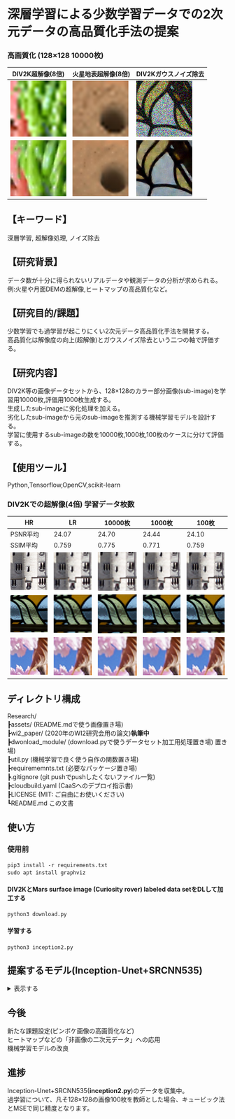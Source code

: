 # 深層学習による少数学習データでの2次元データの高品質化手法の提案
### 高画質化 (128×128 10000枚) 
|DIV2K超解像(8倍)|火星地表超解像(8倍)|DIV2Kガウスノイズ除去|
|---|---|---|
|![](https://github.com/jSm449g4d/Research/blob/master/assets/t570.png)|![](https://github.com/jSm449g4d/Research/blob/master/assets/t529.png)|![](https://github.com/jSm449g4d/Research/blob/master/assets/t236.png)|
|![](https://github.com/jSm449g4d/Research/blob/master/assets/p570.png)|![](https://github.com/jSm449g4d/Research/blob/master/assets/p529.png)|![](https://github.com/jSm449g4d/Research/blob/master/assets/p236.png)|

## 【キーワード】
深層学習, 超解像処理, ノイズ除去  
## 【研究背景】
データ数が十分に得られないリアルデータや観測データの分析が求められる。  
例:火星や月面DEMの超解像,ヒートマップの高品質化など。   
## 【研究目的/課題】
少数学習でも過学習が起こりにくい2次元データ高品質化手法を開発する。  
高品質化は解像度の向上(超解像)とガウスノイズ除去という二つの軸で評価する。  
## 【研究内容】
DIV2K等の画像データセットから、128×128のカラー部分画像(sub-image)を学習用10000枚,評価用1000枚生成する。  
生成したsub-imageに劣化処理を加える。  
劣化したsub-imageから元のsub-imageを推測する機械学習モデルを設計する。  
学習に使用するsub-imageの数を10000枚,1000枚,100枚のケースに分けて評価する。  
## 【使用ツール】
Python,Tensorflow,OpenCV,scikit-learn  

### DIV2Kでの超解像(4倍) 学習データ枚数
|HR|LR|10000枚|1000枚|100枚|
|---|---|---|---|---|
|PSNR平均|24.07|24.70|24.44|24.10|
|SSIM平均|0.759|0.775|0.771|0.759|
|![](https://github.com/jSm449g4d/Research/blob/master/assets/134_HR.png)|![](https://github.com/jSm449g4d/Research/blob/master/assets/134_LR.png)|![](https://github.com/jSm449g4d/Research/blob/master/assets/134_10000.png)|![](https://github.com/jSm449g4d/Research/blob/master/assets/134_1000.png)|![](https://github.com/jSm449g4d/Research/blob/master/assets/134_100.png)|
|![](https://github.com/jSm449g4d/Research/blob/master/assets/278_HR.png)|![](https://github.com/jSm449g4d/Research/blob/master/assets/278_LR.png)|![](https://github.com/jSm449g4d/Research/blob/master/assets/278_10000.png)|![](https://github.com/jSm449g4d/Research/blob/master/assets/278_1000.png)|![](https://github.com/jSm449g4d/Research/blob/master/assets/278_100.png)|
|![](https://github.com/jSm449g4d/Research/blob/master/assets/349_HR.png)|![](https://github.com/jSm449g4d/Research/blob/master/assets/349_LR.png)|![](https://github.com/jSm449g4d/Research/blob/master/assets/349_10000.png)|![](https://github.com/jSm449g4d/Research/blob/master/assets/349_1000.png)|![](https://github.com/jSm449g4d/Research/blob/master/assets/349_100.png)|
## ディレクトリ構成
Research/  
┣assets/ (README.mdで使う画像置き場)  
┣wi2_paper/ (2020年のWI2研究会用の論文)**執筆中**  
┣dwonload_module/ (download.pyで使うデータセット加工用処理置き場)  置き場)  
┣util.py (機械学習で良く使う自作の関数置き場)  
┣requirememnts.txt (必要なパッケージ置き場)  
┣.gitignore (git pushでpushしたくないファイル一覧)  
┣cloudbuild.yaml (CaaSへのデプロイ指示書)  
┣LICENSE (MIT: ご自由にお使いください)  
┗README.md この文書  
## 使い方
### 使用前
`pip3 install -r requirements.txt`  
`sudo apt install graphviz`  
#### **DIV2K**と**Mars surface image (Curiosity rover) labeled data set**をDLして加工する  
`python3 download.py`  
#### 学習する  
`python3 inception2.py`  
## 提案するモデル(Inception-Unet+SRCNN535)
<details><summary>表示する</summary><div><img src="https://github.com/jSm449g4d/Research/blob/master/assets/model.png"/></div></details>

## 今後 
新たな課題設定(ピンボケ画像の高画質化など)  
ヒートマップなどの「非画像の二次元データ」への応用  
機械学習モデルの改良  
## 進捗
Inception-Unet+SRCNN535(**inception2.py**)のデータを収集中。  
過学習について、凡そ128×128の画像100枚を教師とした場合、キュービック法とMSEで同じ精度となります。
